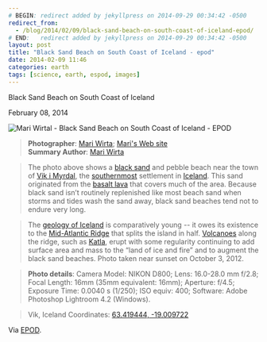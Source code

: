 ```yaml
---
# BEGIN: redirect added by jekyllpress on 2014-09-29 00:34:42 -0500
redirect_from:
  - /blog/2014/02/09/black-sand-beach-on-south-coast-of-iceland-epod/
# END:   redirect added by jekyllpress on 2014-09-29 00:34:42 -0500
layout: post
title: "Black Sand Beach on South Coast of Iceland - epod"
date: 2014-02-09 11:46
categories: earth
tags: [science, earth, espod, images]
---
```

Black Sand Beach on South Coast of Iceland

February 08, 2014

![Mari Wirtal - Black Sand Beach on South Coast of Iceland - EPOD](http://tt.imageshare.s3.amazonaws.com/photos/black-sand-beach-south-coast-iceland-large.jpg)

> **Photographer**: [Mari Wirta](mailto:wirtagraphy@gmail.com); [Mari's Web site](http://www.wirtagraphy.com)  
> **Summary Author**: [Mari Wirta](mailto:wirtagraphy@gmail.com)

> The photo above shows a [black sand](http://en.wikipedia.org/wiki/Black_sand) and pebble beach near the town of [Vik i Myrdal](http://en.wikipedia.org/wiki/V%C3%ADk_%C3%AD_M%C3%BDrdal), the [southernmost](http://en.south.is/) settlement in [Iceland](https://www.cia.gov/library/publications/the-world-factbook/geos/ic.html).  This sand originated from the [basalt lava](http://volcano.oregonstate.edu/what-are-different-types-basaltic-lava-flows-and-how-do-they-form) that covers much of the area. Because black sand isn’t routinely replenished like most beach sand when storms and tides wash the sand away, black sand beaches tend not to endure very long.

> The [geology of Iceland](http://www.tobias-weisenberger.de/6Iceland.html) is comparatively young -- it owes its existence to the [Mid-Atlantic Ridge](http://www.mnh.si.edu/earth/text/4_3_1_0.html) that splits the island in half.  [Volcanoes](http://en.wikipedia.org/wiki/List_of_volcanoes_in_Iceland) along the ridge, such as [Katla](http://www.volcano.si.edu/volcano.cfm?vn=372030), erupt with some regularity continuing to add surface area and mass to the “land of ice and fire” and to augment the black sand beaches. Photo taken near sunset on October 3, 2012.

> **Photo details**: Camera Model: NIKON D800; Lens: 16.0-28.0 mm f/2.8; Focal Length: 16mm (35mm equivalent: 16mm); Aperture: f/4.5; Exposure Time: 0.0040 s (1/250); ISO equiv: 400; Software: Adobe Photoshop Lightroom 4.2 (Windows).

> Vik, Iceland Coordinates: [63.419444, -19.009722](http://goo.gl/maps/ED7F8)

Via [EPOD](http://epod.usra.edu/blog/2014/02/black-sand-beach-on-south-coast-of-iceland.html).
